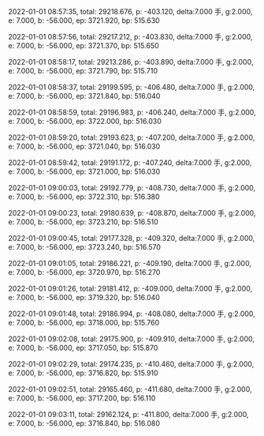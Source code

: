 2022-01-01 08:57:35, total: 29218.676, p: -403.120, delta:7.000 手, g:2.000, e: 7.000, b: -56.000, ep: 3721.920, bp: 515.630

2022-01-01 08:57:56, total: 29217.212, p: -403.830, delta:7.000 手, g:2.000, e: 7.000, b: -56.000, ep: 3721.370, bp: 515.650

2022-01-01 08:58:17, total: 29213.286, p: -403.890, delta:7.000 手, g:2.000, e: 7.000, b: -56.000, ep: 3721.790, bp: 515.710

2022-01-01 08:58:37, total: 29199.595, p: -406.480, delta:7.000 手, g:2.000, e: 7.000, b: -56.000, ep: 3721.840, bp: 516.040

2022-01-01 08:58:59, total: 29196.983, p: -406.240, delta:7.000 手, g:2.000, e: 7.000, b: -56.000, ep: 3722.000, bp: 516.030

2022-01-01 08:59:20, total: 29193.623, p: -407.200, delta:7.000 手, g:2.000, e: 7.000, b: -56.000, ep: 3721.040, bp: 516.030

2022-01-01 08:59:42, total: 29191.172, p: -407.240, delta:7.000 手, g:2.000, e: 7.000, b: -56.000, ep: 3721.000, bp: 516.030

2022-01-01 09:00:03, total: 29192.779, p: -408.730, delta:7.000 手, g:2.000, e: 7.000, b: -56.000, ep: 3722.310, bp: 516.380

2022-01-01 09:00:23, total: 29180.639, p: -408.870, delta:7.000 手, g:2.000, e: 7.000, b: -56.000, ep: 3723.210, bp: 516.510

2022-01-01 09:00:45, total: 29177.328, p: -409.320, delta:7.000 手, g:2.000, e: 7.000, b: -56.000, ep: 3723.240, bp: 516.570

2022-01-01 09:01:05, total: 29186.221, p: -409.190, delta:7.000 手, g:2.000, e: 7.000, b: -56.000, ep: 3720.970, bp: 516.270

2022-01-01 09:01:26, total: 29181.412, p: -409.000, delta:7.000 手, g:2.000, e: 7.000, b: -56.000, ep: 3719.320, bp: 516.040

2022-01-01 09:01:48, total: 29186.994, p: -408.080, delta:7.000 手, g:2.000, e: 7.000, b: -56.000, ep: 3718.000, bp: 515.760

2022-01-01 09:02:08, total: 29175.900, p: -409.910, delta:7.000 手, g:2.000, e: 7.000, b: -56.000, ep: 3717.050, bp: 515.870

2022-01-01 09:02:29, total: 29174.235, p: -410.460, delta:7.000 手, g:2.000, e: 7.000, b: -56.000, ep: 3716.820, bp: 515.910

2022-01-01 09:02:51, total: 29165.460, p: -411.680, delta:7.000 手, g:2.000, e: 7.000, b: -56.000, ep: 3717.200, bp: 516.110

2022-01-01 09:03:11, total: 29162.124, p: -411.800, delta:7.000 手, g:2.000, e: 7.000, b: -56.000, ep: 3716.840, bp: 516.080